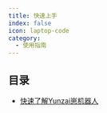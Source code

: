 ```yaml
---
title: 快速上手
index: false
icon: laptop-code
category:
  - 使用指南
---
```


## 目录

- [快速了解Yunzai崽机器人](About-Yunzai.md)

